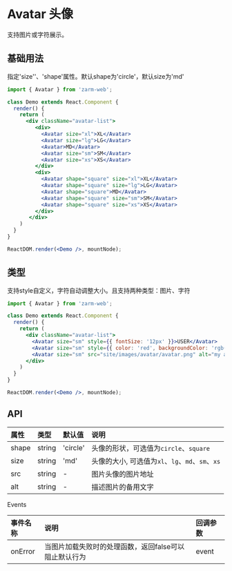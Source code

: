 # Avatar 头像
支持图片或字符展示。

## 基础用法
指定'size''、'shape'属性。默认shape为'circle'，默认size为'md'

```jsx
import { Avatar } from 'zarm-web';

class Demo extends React.Component {
  render() {
    return (
      <div className="avatar-list">
         <div>
           <Avatar size="xl">XL</Avatar>
           <Avatar size="lg">LG</Avatar>
           <Avatar>MD</Avatar>
           <Avatar size="sm">SM</Avatar>
           <Avatar size="xs">XS</Avatar>
         </div>
         <div>
           <Avatar shape="square" size="xl">XL</Avatar>
           <Avatar shape="square" size="lg">LG</Avatar>
           <Avatar shape="square">MD</Avatar>
           <Avatar shape="square" size="sm">SM</Avatar>
           <Avatar shape="square" size="xs">XS</Avatar>
         </div>
       </div>
    )
  }
}

ReactDOM.render(<Demo />, mountNode);
```


## 类型
支持style自定义，字符自动调整大小。且支持两种类型：图片、字符

```jsx
import { Avatar } from 'zarm-web';

class Demo extends React.Component {
  render() {
    return (
      <div className="avatar-list">
        <Avatar size="sm" style={{ fontSize: '12px' }}>USER</Avatar>
        <Avatar size="sm" style={{ color: 'red', backgroundColor: 'rgb(249, 232, 8)' }}>USER</Avatar>
        <Avatar size="sm" src="site/images/avatar/avatar.png" alt="my avatar" onError={()=>console.log('load error')}/>
      </div>
    )
  }
}

ReactDOM.render(<Demo />, mountNode);
```

## API

| 属性 | 类型 | 默认值 | 说明 |
| :--- | :--- | :--- | :--- |
| shape | string | 'circle' | 头像的形状，可选值为`circle`、`square`
| size | string | 'md' | 头像的大小, 可选值为`xl`、`lg`、`md`、`sm`、`xs`
| src | string | - | 图片头像的图片地址 |
| alt | string | - | 描述图片的备用文字 |

Events

| 事件名称 | 说明 | 回调参数 |
| :--- | :--- | :--- |
| onError | 当图片加载失败时的处理函数，返回false可以阻止默认行为 | event |
